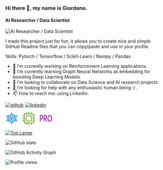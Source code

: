### Hi there 👋, my name is Giordano.
#### AI Researcher / Data Scientist
![AI Researcher / Data Scientist](https://github.com/z0CoolCS/z0CoolCS/blob/main/banner_gio.png)

I made this project just for fun, it allows you to create nice and simple GitHub Readme files that you can copy/paste and use in your profile.

Skills: Pytorch / Tensorflow / Scikit-Learn / Numpy / Pandas

- 🔭 I’m currently working on Reinforcement Learning applications. 
- 🌱 I’m currently learning Graph Neural Networks as embedding for boosting Deep Learning Models. 
- 👯 I’m looking to collaborate on Data Science and AI research projects 
- 🤔 I’m looking for help with any enthusiastic human being :) . 
- 📫 How to reach me: using Linkedin. 


[<img src='https://cdn.jsdelivr.net/npm/simple-icons@3.0.1/icons/github.svg' alt='github' height='40'>](https://github.com/z0CoolCS)  [<img src='https://cdn.jsdelivr.net/npm/simple-icons@3.0.1/icons/linkedin.svg' alt='linkedin' height='40'>](https://www.linkedin.com/in/https://www.linkedin.com/in/gio-mitchell//)  

<a href='https://archiveprogram.github.com/'><img src='https://raw.githubusercontent.com/acervenky/animated-github-badges/master/assets/acbadge.gif' width='40' height='40'></a> <a href='https://docs.github.com/en/developers'><img src='https://raw.githubusercontent.com/acervenky/animated-github-badges/master/assets/devbadge.gif' width='40' height='40'></a> <a href='https://github.com/pricing'><img src='https://raw.githubusercontent.com/acervenky/animated-github-badges/master/assets/pro.gif' width='40' height='40'></a> 

[![Top Langs](https://github-readme-stats.vercel.app/api/top-langs/?username=z0CoolCS)](https://github.com/anuraghazra/github-readme-stats)

![GitHub stats](https://github-readme-stats.vercel.app/api?username=z0CoolCS&show_icons=true)  

![GitHub Activity Graph](https://activity-graph.herokuapp.com/graph?username=z0CoolCS)  

![Profile views](https://gpvc.arturio.dev/z0CoolCS)  
